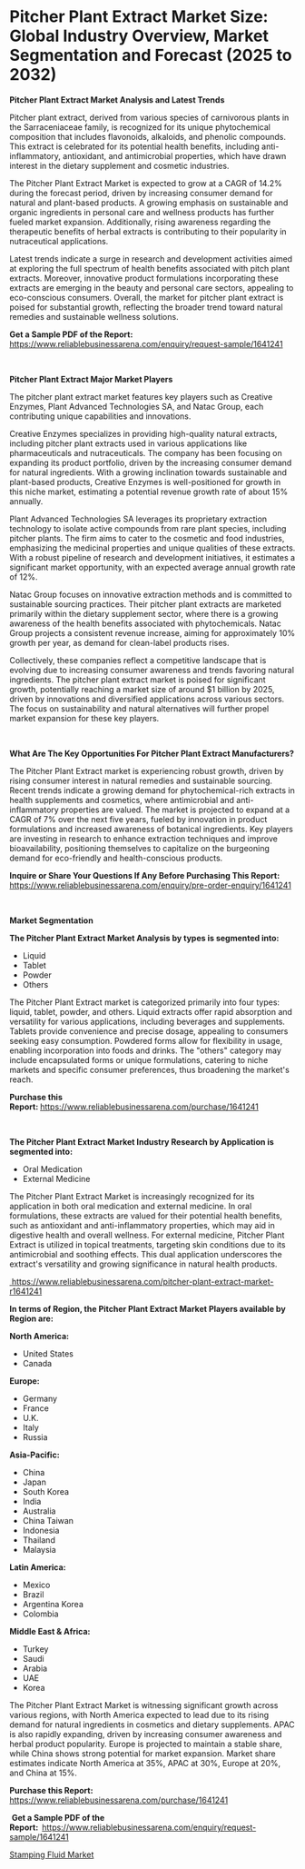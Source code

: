 <p><h1>Pitcher Plant Extract Market Size: Global Industry Overview, Market Segmentation and Forecast (2025 to 2032)</h1></p><p><strong>Pitcher Plant Extract Market Analysis and Latest Trends</strong></p>
<p><p>Pitcher plant extract, derived from various species of carnivorous plants in the Sarraceniaceae family, is recognized for its unique phytochemical composition that includes flavonoids, alkaloids, and phenolic compounds. This extract is celebrated for its potential health benefits, including anti-inflammatory, antioxidant, and antimicrobial properties, which have drawn interest in the dietary supplement and cosmetic industries.</p><p>The Pitcher Plant Extract Market is expected to grow at a CAGR of 14.2% during the forecast period, driven by increasing consumer demand for natural and plant-based products. A growing emphasis on sustainable and organic ingredients in personal care and wellness products has further fueled market expansion. Additionally, rising awareness regarding the therapeutic benefits of herbal extracts is contributing to their popularity in nutraceutical applications.</p><p>Latest trends indicate a surge in research and development activities aimed at exploring the full spectrum of health benefits associated with pitch plant extracts. Moreover, innovative product formulations incorporating these extracts are emerging in the beauty and personal care sectors, appealing to eco-conscious consumers. Overall, the market for pitcher plant extract is poised for substantial growth, reflecting the broader trend toward natural remedies and sustainable wellness solutions.</p></p>
<p><strong>Get a Sample PDF of the Report:&nbsp;</strong> <a href="https://www.reliablebusinessarena.com/enquiry/request-sample/1641241?utm_campaign=3251&utm_medium=2&utm_source=Github&utm_content=ia&utm_term=02042025&utm_id=pitcher-plant-extract">https://www.reliablebusinessarena.com/enquiry/request-sample/1641241</a></p>
<p>&nbsp;</p>
<p><strong>Pitcher Plant Extract Major Market Players</strong></p>
<p><p>The pitcher plant extract market features key players such as Creative Enzymes, Plant Advanced Technologies SA, and Natac Group, each contributing unique capabilities and innovations.</p><p>Creative Enzymes specializes in providing high-quality natural extracts, including pitcher plant extracts used in various applications like pharmaceuticals and nutraceuticals. The company has been focusing on expanding its product portfolio, driven by the increasing consumer demand for natural ingredients. With a growing inclination towards sustainable and plant-based products, Creative Enzymes is well-positioned for growth in this niche market, estimating a potential revenue growth rate of about 15% annually.</p><p>Plant Advanced Technologies SA leverages its proprietary extraction technology to isolate active compounds from rare plant species, including pitcher plants. The firm aims to cater to the cosmetic and food industries, emphasizing the medicinal properties and unique qualities of these extracts. With a robust pipeline of research and development initiatives, it estimates a significant market opportunity, with an expected average annual growth rate of 12%. </p><p>Natac Group focuses on innovative extraction methods and is committed to sustainable sourcing practices. Their pitcher plant extracts are marketed primarily within the dietary supplement sector, where there is a growing awareness of the health benefits associated with phytochemicals. Natac Group projects a consistent revenue increase, aiming for approximately 10% growth per year, as demand for clean-label products rises.</p><p>Collectively, these companies reflect a competitive landscape that is evolving due to increasing consumer awareness and trends favoring natural ingredients. The pitcher plant extract market is poised for significant growth, potentially reaching a market size of around $1 billion by 2025, driven by innovations and diversified applications across various sectors. The focus on sustainability and natural alternatives will further propel market expansion for these key players.</p></p>
<p>&nbsp;</p>
<p><strong>What Are The Key Opportunities For Pitcher Plant Extract Manufacturers?</strong></p>
<p><p>The Pitcher Plant Extract market is experiencing robust growth, driven by rising consumer interest in natural remedies and sustainable sourcing. Recent trends indicate a growing demand for phytochemical-rich extracts in health supplements and cosmetics, where antimicrobial and anti-inflammatory properties are valued. The market is projected to expand at a CAGR of 7% over the next five years, fueled by innovation in product formulations and increased awareness of botanical ingredients. Key players are investing in research to enhance extraction techniques and improve bioavailability, positioning themselves to capitalize on the burgeoning demand for eco-friendly and health-conscious products.</p></p>
<p><strong>Inquire or Share Your Questions If Any Before Purchasing This Report:</strong> <a href="https://www.reliablebusinessarena.com/enquiry/pre-order-enquiry/1641241?utm_campaign=3251&utm_medium=2&utm_source=Github&utm_content=ia&utm_term=02042025&utm_id=pitcher-plant-extract">https://www.reliablebusinessarena.com/enquiry/pre-order-enquiry/1641241</a></p>
<p>&nbsp;</p>
<p><strong>Market Segmentation</strong></p>
<p><strong>The Pitcher Plant Extract Market Analysis by types is segmented into:</strong></p>
<p><ul><li>Liquid</li><li>Tablet</li><li>Powder</li><li>Others</li></ul></p>
<p><p>The Pitcher Plant Extract market is categorized primarily into four types: liquid, tablet, powder, and others. Liquid extracts offer rapid absorption and versatility for various applications, including beverages and supplements. Tablets provide convenience and precise dosage, appealing to consumers seeking easy consumption. Powdered forms allow for flexibility in usage, enabling incorporation into foods and drinks. The "others" category may include encapsulated forms or unique formulations, catering to niche markets and specific consumer preferences, thus broadening the market's reach.</p></p>
<p><strong>Purchase this Report:&nbsp;</strong><a href="https://www.reliablebusinessarena.com/purchase/1641241?utm_campaign=3251&utm_medium=2&utm_source=Github&utm_content=ia&utm_term=02042025&utm_id=pitcher-plant-extract">https://www.reliablebusinessarena.com/purchase/1641241</a></p>
<p>&nbsp;</p>
<p><strong>The Pitcher Plant Extract Market Industry Research by Application is segmented into:</strong></p>
<p><ul><li>Oral Medication</li><li>External Medicine</li></ul></p>
<p><p>The Pitcher Plant Extract Market is increasingly recognized for its application in both oral medication and external medicine. In oral formulations, these extracts are valued for their potential health benefits, such as antioxidant and anti-inflammatory properties, which may aid in digestive health and overall wellness. For external medicine, Pitcher Plant Extract is utilized in topical treatments, targeting skin conditions due to its antimicrobial and soothing effects. This dual application underscores the extract's versatility and growing significance in natural health products.</p></p>
<p><a href="https://www.reliablebusinessarena.com/pitcher-plant-extract-market-r1641241?utm_campaign=3251&utm_medium=2&utm_source=Github&utm_content=ia&utm_term=02042025&utm_id=pitcher-plant-extract">&nbsp;https://www.reliablebusinessarena.com/pitcher-plant-extract-market-r1641241</a></p>
<p><strong>In terms of Region, the Pitcher Plant Extract Market Players available by Region are:</strong></p>
<p>
    <p> <strong> North America: </strong>
        <ul>
            <li>United States</li>
            <li>Canada</li>
        </ul>
        </p> 
    <p> <strong> Europe: </strong>
        <ul>
            <li>Germany</li>
            <li>France</li>
            <li>U.K.</li>
            <li>Italy</li>
            <li>Russia</li>
        </ul>
        </p> 
    <p> <strong> Asia-Pacific: </strong>
        <ul>
            <li>China</li>
            <li>Japan</li>
            <li>South Korea</li>
            <li>India</li>
            <li>Australia</li>
            <li>China Taiwan</li>
            <li>Indonesia</li>
            <li>Thailand</li>
            <li>Malaysia</li>
        </ul>
        </p> 
    <p> <strong> Latin America: </strong>
        <ul>
            <li>Mexico</li>
            <li>Brazil</li>
            <li>Argentina Korea</li>
            <li>Colombia</li>
        </ul>
        </p> 
    <p> <strong> Middle East & Africa: </strong>
        <ul>
            <li>Turkey</li>
            <li>Saudi</li>
            <li>Arabia</li>
            <li>UAE</li>
            <li>Korea</li>
        </ul>
    </p>
    </p>
<p><p>The Pitcher Plant Extract Market is witnessing significant growth across various regions, with North America expected to lead due to its rising demand for natural ingredients in cosmetics and dietary supplements. APAC is also rapidly expanding, driven by increasing consumer awareness and herbal product popularity. Europe is projected to maintain a stable share, while China shows strong potential for market expansion. Market share estimates indicate North America at 35%, APAC at 30%, Europe at 20%, and China at 15%.</p></p>
<p><strong>Purchase this Report: </strong><a href="https://www.reliablebusinessarena.com/purchase/1641241?utm_campaign=3251&utm_medium=2&utm_source=Github&utm_content=ia&utm_term=02042025&utm_id=pitcher-plant-extract">https://www.reliablebusinessarena.com/purchase/1641241</a></p>
<p>&nbsp;<strong>Get a Sample PDF of the Report:&nbsp;&nbsp;</strong><a href="https://www.reliablebusinessarena.com/enquiry/request-sample/1641241?utm_campaign=3251&utm_medium=2&utm_source=Github&utm_content=ia&utm_term=02042025&utm_id=pitcher-plant-extract">https://www.reliablebusinessarena.com/enquiry/request-sample/1641241</a></p>
<p><strong></strong></p>
<p><p><a href="https://github.com/maseykokosq1/Market-Research-Report-List-1/blob/main/stamping-fluid-market.md?utm_campaign=3251&utm_medium=2&utm_source=Github&utm_content=ia&utm_term=02042025&utm_id=pitcher-plant-extract">Stamping Fluid Market</a></p></p>